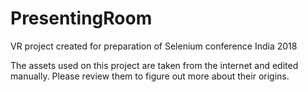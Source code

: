 # PresentingRoom
VR project created for preparation of Selenium conference India 2018

The assets used on this project are taken from the internet and edited manually. Please review them to figure out more about their origins.
